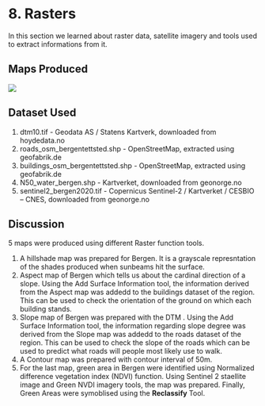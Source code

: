# 8. Rasters
In this section we learned about raster data, satellite imagery and tools used to extract informations from it.

## Maps Produced

![](https://github.com/rahulse10/Introduction_to_GIS/blob/main/8.%20Rasters/Hillshade.jpg)

## Dataset Used 

1. dtm10.tif - Geodata AS / Statens Kartverk, downloaded from hoydedata.no
2. roads_osm_bergentettsted.shp - OpenStreetMap, extracted using geofabrik.de
3. buildings_osm_bergentettsted.shp - OpenStreetMap, extracted using geofabrik.de
4. N50_water_bergen.shp - Kartverket, downloaded from geonorge.no
5. sentinel2_bergen2020.tif - Copernicus Sentinel-2 / Kartverket / CESBIO – CNES, downloaded from geonorge.no

## Discussion
5 maps were produced using different Raster function tools.
1. A hillshade map was prepared for Bergen. It is a grayscale represntation of the shades produced when sunbeams hit the surface.
2. Aspect map of Bergen which tells us about the cardinal direction of a slope. Using the Add Surface Information tool, the information derived from the Aspect map was addedd to the buildings dataset of the region. This can be used to check the orientation of the ground on which each building stands. 
3. Slope map of Bergen was prepared with the DTM . Using the Add Surface Information tool, the information regarding slope degree was derived from the Slope map was addedd to the roads dataset of the region. This can be used to check the slope of the roads which can be used to predict what roads will people most likely use to walk. 
4. A Contour map was prepared with contour interval of 50m.
5. For the last map, green area in Bergen were identified using Normalized difference vegetation index (NDVI) function. Using Sentinel 2 staellite image and Green NVDI imagery tools, the map was prepared. 
Finally, Green Areas were symoblised using the **Reclassify** Tool. 

